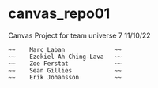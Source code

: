 # canvas_repo01

Canvas Project for team universe 7
          11/10/22 
~~~~~~~~~~~~~~~~~~~~~~~~~~~~~~~~
~~    Marc Laban              ~~ 
~~    Ezekiel Ah Ching-Lava   ~~ 
~~    Zoe Ferstat             ~~ 
~~    Sean Gillies            ~~ 
~~    Erik Johansson          ~~ 
~~~~~~~~~~~~~~~~~~~~~~~~~~~~~~~~